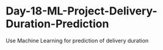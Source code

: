 # Day-18-ML-Project-Delivery-Duration-Prediction
Use Machine Learning for prediction of delivery duration
